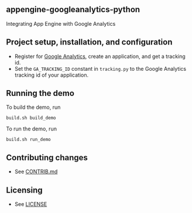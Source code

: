 ## appengine-googleanalytics-python

Integrating App Engine with Google Analytics

## Project setup, installation, and configuration

- Register for [Google Analytics](http://www.google.com/analytics/), create
an application, and get a tracking id.
- Set the `GA_TRACKING_ID` constant in `tracking.py` to the Google Analytics
tracking id of your application.

## Running the demo

To build the demo, run

    build.sh build_demo

To run the demo, run

    build.sh run_demo

## Contributing changes

* See [CONTRIB.md](CONTRIB.md)

## Licensing

* See [LICENSE](LICENSE)
